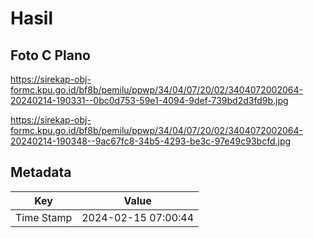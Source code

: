 # Hasil

## Foto C Plano

https://sirekap-obj-formc.kpu.go.id/bf8b/pemilu/ppwp/34/04/07/20/02/3404072002064-20240214-190331--0bc0d753-59e1-4094-9def-739bd2d3fd9b.jpg

https://sirekap-obj-formc.kpu.go.id/bf8b/pemilu/ppwp/34/04/07/20/02/3404072002064-20240214-190348--9ac67fc8-34b5-4293-be3c-97e49c93bcfd.jpg


## Metadata

| Key        | Value               |
| ---------- | ------------------- |
| Time Stamp | 2024-02-15 07:00:44 |



